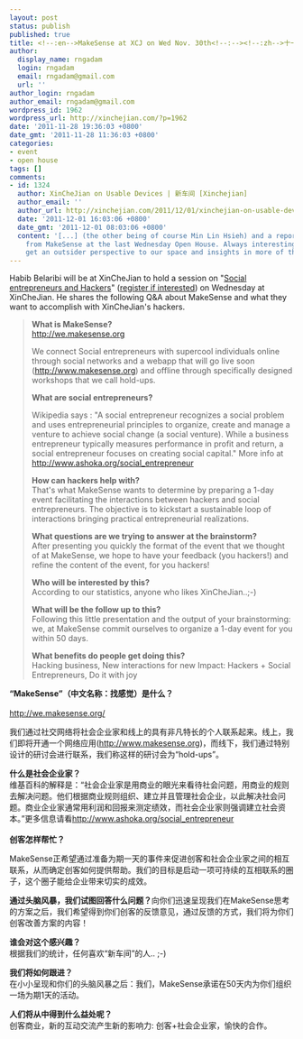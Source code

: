 ```yaml
---
layout: post
status: publish
published: true
title: <!--:en-->MakeSense at XCJ on Wed Nov. 30th<!--:--><!--:zh-->十一月三十日：MakeSense在新车间<!--:-->
author:
  display_name: rngadam
  login: rngadam
  email: rngadam@gmail.com
  url: ''
author_login: rngadam
author_email: rngadam@gmail.com
wordpress_id: 1962
wordpress_url: http://xinchejian.com/?p=1962
date: '2011-11-28 19:36:03 +0800'
date_gmt: '2011-11-28 11:36:03 +0800'
categories:
- event
- open house
tags: []
comments:
- id: 1324
  author: XinCheJian on Usable Devices | 新车间 [Xinchejian]
  author_email: ''
  author_url: http://xinchejian.com/2011/12/01/xinchejian-on-usable-devices/
  date: '2011-12-01 16:03:06 +0800'
  date_gmt: '2011-12-01 08:03:06 +0800'
  content: '[...] (the other being of course Min Lin Hsieh) and a report on the presentation
    from MakeSense at the last Wednesday Open House. Always interesting for us to
    get an outsider perspective to our space and insights in more of the [...]'
---
```

<p><!--:en-->Habib Belaribi will be at XinCheJian to hold a session on "<a href="http://xinchejian.com/event/?ee=80">Social entrepreneurs and Hackers</a>" (<a href="http://xinchejian.com/event/?ee=80">register if interested</a>) on Wednesday at XinCheJian. He shares the following Q&amp;A about MakeSense and what they want to accomplish with XinCheJian's hackers.</p>
<blockquote><p><strong>What is MakeSense? </strong><br />
<a href="http://we.makesense.org/"> http://we.makesense.org</a></p>
<p>We connect Social entrepreneurs with supercool individuals online through social networks and a webapp that will go live soon (<a href="http://www.makesense.org">http://www.makesense.org</a>) and offline through specifically designed workshops that we call hold-ups.</p>
<p><strong>What are social entrepreneurs?</strong></p>
<p>Wikipedia says : "A social entrepreneur recognizes a social problem and uses entrepreneurial principles to organize, create and manage a venture to achieve social change (a social venture). While a business entrepreneur typically measures performance in profit and return, a social entrepreneur focuses on creating social capital." More info at <a href="http://www.ashoka.org/social_entrepreneur">http://www.ashoka.org/social_entrepreneur</a></p>
<p><strong>How can hackers help with?</strong><br />
That's what MakeSense wants to determine by preparing a 1-day event facilitating the interactions between hackers and social entrepreneurs. The objective is to kickstart a sustainable loop of interactions bringing practical entrepreneurial realizations.</p>
<p><strong>What questions are we trying to answer at the brainstorm?</strong><br />
After presenting you quickly the format of the event that we thought of at MakeSense, we hope to have your feedback (you hackers!) and refine the content of the event, for you hackers!</p>
<p><strong>Who will be interested by this?</strong><br />
According to our statistics, anyone who likes XinCheJian..;-)</p>
<p><strong>What will be the follow up to this?</strong><br />
Following this little presentation and the output of your brainstorming: we, at MakeSense commit ourselves to organize a 1-day event for you within 50 days.</p>
<p><strong>What benefits do people get doing this?</strong><br />
Hacking business, New interactions for new Impact: Hackers + Social Entrepreneurs, Do it with joy</blockquote><!--:--><!--:zh-->
<div><strong>&ldquo;MakeSense&rdquo;</strong><strong>（中文名称：找感觉）是什么？</strong><strong></strong></div><br />
<a href="http://we.makesense.org/" target="_blank">http://we.makesense.org/</a></p>
<div>我们通过社交网络将社会企业家和线上的具有非凡特长的个人联系起<wbr>来。线上，我们即将开通一个网络应用(<a href="http://www.makesense.org/" target="_blank">http://w</a><a href="http://ww.makesense.org/" target="_blank">ww.<wbr>makesense.org</wbr></a>)，而线下，<wbr>我们通过特别设计的研讨会进行联系，我们称这样的研讨会为&ldquo;ho<wbr>ld-ups&rdquo;。</wbr></wbr></wbr></div></p>
<div><strong>什么是社会企业家？</strong><br />
维基百科的解释是：&ldquo;社会企业家是用商业的眼光来看待社会问题，<wbr>用商业的规则去解决问题。他们根据商业规则组织、<wbr>建立并且管理社会企业，以此解决社会问题。<wbr>商业企业家通常用利润和回报来测定绩效，<wbr>而社会企业家则强调建立社会资本。&rdquo;更多信息请看<a href="http://www.ashoka.org/social_entrepreneur" target="_blank">http://<wbr>www.ashoka.org/social_<wbr>entrepreneur</wbr></wbr></a></wbr></wbr></wbr></wbr></div><br />
<strong>创客怎样帮忙？</strong><strong></strong></p>
<div>MakeSense正希望通过准备为期一天的事件来促进创客和社会企业家之间的相互联系，从而确定创客如何提供帮助。<wbr>我们的目标是启动一项可持续的互相联系的圈子，这个圈子能给企业带来切实的成效。</wbr></wbr></wbr></div></p>
<div><strong>通过头脑风暴，我们试图回答什么问题？</strong>向你们迅速呈现我们在MakeSense思考的方案之后，<wbr>我们希望得到你们创客的反馈意见，通过反馈的方式，<wbr>我们将为你们创客改善方案的内容！</wbr></wbr></p>
<p><strong>谁会对这个感兴趣？</strong><br />
根据我们的统计，任何喜欢&ldquo;新车间&rdquo;的人.. ;-)</p>
<p align="left"><strong>我们将如何跟进？</strong><br />
在小小呈现和你们的头脑风暴之后：我们，MakeSense承诺<wbr>在50天内为你们组织一场为期1天的活动。</wbr></p></p>
<p></div></p>
<div><strong>人们将从中得到什么益处呢？</strong><br />
创客商业，新的互动交流产生新的影响力: 创客+社会企业家，<wbr>愉快的合作。</wbr></div><!--:--></p>

